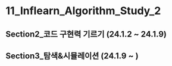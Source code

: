 # 11_Inflearn_Algorithm_Study_2
## Section2_코드 구현력 기르기 (24.1.2 ~ 24.1.9)
## Section3_탐색&시뮬레이션 (24.1.9 ~ )